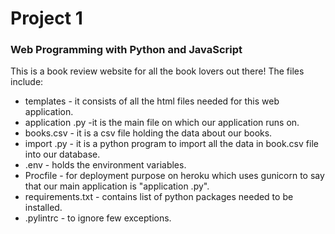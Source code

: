 # Project 1

### Web Programming with Python and JavaScript
This is a book review website for all the book lovers out there!
The files include:
- templates - it consists of all the html files needed for this web application.
- application .py -it is the main file on which our application runs on.
- books.csv - it is a csv file holding the data about our books.
- import .py - it is a python program to import all the data in book.csv file into our database.
- .env - holds the environment variables.
- Procfile - for deployment purpose on heroku which uses gunicorn to say that our main application is "application .py".
- requirements.txt - contains list of python packages needed to be installed.
- .pylintrc - to ignore few exceptions.
